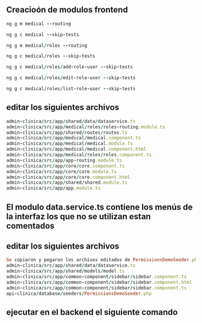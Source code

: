 ## Creacioón de modulos frontend
```ruby
ng g m medical --routing
```
```ruby
ng g c medical --skip-tests
```
```ruby
ng g m medical/roles --routing
```
```ruby
ng g c medical/roles --skip-tests
```
```ruby
ng g c medical/roles/add-role-user --skip-tests
```
```ruby
ng g c medical/roles/edit-role-user --skip-tests
```
```ruby
ng g c medical/roles/list-role-user --skip-tests
```
## editar los siguientes archivos
```ruby
admin-clinica/src/app/shared/data/dataservice.ts
admin-clinica/src/app/medical/roles/roles-routing.module.ts
admin-clinica/src/app/shared/routes/routes.ts
admin-clinica/src/app/medical/medical.component.ts
admin-clinica/src/app/medical/medical.module.ts
admin-clinica/src/app/medical/medical.component.html
admin-clinica/src/app/medical/roles/roles.component.ts
admin-clinica/src/app/app-routing.module.ts
admin-clinica/src/app/core/core.component.ts
admin-clinica/src/app/core/core.module.ts
admin-clinica/src/app/core/core.component.html
admin-clinica/src/app/shared/shared.module.ts
admin-clinica/src/app/app.module.ts
```
## El modulo data.service.ts contiene los menús de la interfaz los que no se utilizan estan comentados

## editar los siguientes archivos
```ruby
Se copiaron y pegaron los archivos editados de PermissionsDemoSeeder.php y arreglo SideBar de dataservice.ts (Descargables)
admin-clinica/src/app/shared/data/dataservice.ts
admin-clinica/src/app/shared/models/model.ts
admin-clinica/src/app/common-component/sidebar/sidebar.component.ts
admin-clinica/src/app/common-component/sidebar/sidebar.component.html
admin-clinica/src/app/common-component/sidebar/sidebar.component.ts
api-clinica/database/seeders/PermissionsDemoSeeder.php
```
## ejecutar en el backend el siguiente comando
```ruby

```
